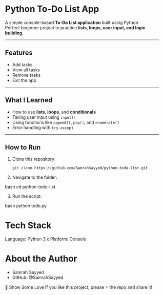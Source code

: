 # Python To-Do List App

A simple console-based **To-Do List application** built using Python.  
Perfect beginner project to practice **lists, loops, user input, and logic building**.

---

## Features

-  Add tasks
-  View all tasks
-  Remove tasks
-  Exit the app

---

## What I Learned

- How to use **lists**, **loops**, and **conditionals**
- Taking user input using `input()`
- Using functions like `append()`, `pop()`, and `enumerate()`
- Error handling with `try-except`

---

## How to Run

1. Clone this repository:
   
   ```bash
   git clone https://github.com/SamrahSayyed/python-todo-list.git

3. Navigate to the folder:

bash
cd python-todo-list

3. Run the script:

bash
python todo.py

# Tech Stack
Language: Python 3.x
Platform: Console

# About the Author
- Samrah Sayyed
- GitHub: @SamrahSayyed



🌟 Show Some Love
If you like this project, please ⭐ the repo and share it!
